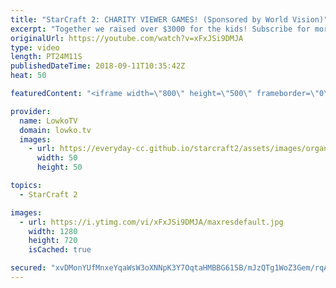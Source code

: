 ```yaml
---
title: "StarCraft 2: CHARITY VIEWER GAMES! (Sponsored by World Vision)"
excerpt: "Together we raised over $3000 for the kids! Subscribe for more videos: http://lowko.tv/youtube The Crescent Moon Rush: https://goo.gl/jXDfvA  Two games that I casted together with Neuro during the World Vision charity livestream. They may not be the best games, but they were a lot of fun to cast. Make"
originalUrl: https://youtube.com/watch?v=xFxJSi9DMJA
type: video
length: PT24M11S
publishedDateTime: 2018-09-11T10:35:42Z
heat: 50

featuredContent: "<iframe width=\"800\" height=\"500\" frameborder=\"0\" src=\"https://www.youtube.com/embed/xFxJSi9DMJA\" allow=\"accelerometer; autoplay; encrypted-media; gyroscope; picture-in-picture\" allowfullscreen></iframe>"

provider:
  name: LowkoTV
  domain: lowko.tv
  images:
    - url: https://everyday-cc.github.io/starcraft2/assets/images/organizations/lowko.tv-50x50.jpg
      width: 50
      height: 50

topics:
  - StarCraft 2

images:
  - url: https://i.ytimg.com/vi/xFxJSi9DMJA/maxresdefault.jpg
    width: 1280
    height: 720
    isCached: true

secured: "xvDMonYUfMnxeYqaWsW3oXNNpK3Y7OqtaHMBBG615B/mJzQTg1WoZ3Gem/rqAfKCQBin31mDkmnvYCEz6/57bkuruWZAI54EN2pdoDMcoU0iaGm0XXMscVGC8deY0QtKWZ+V1q9PiWPMQEqM5RiOYsol2jYb/OBMOEqvUBy7nlks1EosmG87xxHBjqZWIh+yqZNGcVsQH5zsTOeyKZJHQyWg0YhX/1ccBa0fKzKrLlRx9DY8i6qAVUo2AOgV/vEFSjbmQLGbnGHrk9v5iUT7ecVqfoJ9OOXRrA5GpyIihIX2bqMZZYFL+yVYoFaKMTScvh+A+CxutNggUWLzzAUo1aOIN/CcMf3KzXMBZNkaX8iBCUXIOkHuBoMmn7nMSUgpQidZEEZgqlJ9Zrn4UX7S5RjKxMduQFSN9w9vsw5W+44=;KjO5kbbFUuSEMebUoV9N1Q=="
---
```


